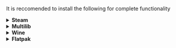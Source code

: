 It is reccomended to install the following for complete functionality

<details>
  <summary><strong>Steam</strong></summary>
Sudo pacman -S steam
- Drivers for your CPU/GPU 
</details>

<details>
  <summary><strong>Multilib</strong></summary>
nano /etc/pacman.conf
**Uncomment the following**
[multilib]
Include = /etc/pacman.d/mirrorlist
</details>

<details>
  <summary><strong>Wine</strong></summary>
sudo pacman -S wine
</details>

<details>
  <summary><strong>Flatpak</strong></summary>
sudo pacman -S flatpak

*Optionality*
For roblox, it is reccomended you use [vinegar](https://flathub.org/apps/org.vinegarhq.Vinegar)
proceed to run after installation: ``flatpak install flathub org.vinegarhq.Vinegar``
</details>
